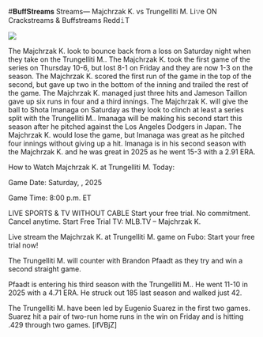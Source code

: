 #𝐁𝐮𝐟𝐟𝐒𝐭𝐫𝐞𝐚𝐦𝐬 Streams— Majchrzak K. vs Trungelliti M. Li𝚟e ON Crackstreams & Buffstreams Redd𝚒T  
  
  
[![](https://i.imgur.com/qSNzIqt.png)](https://movie.rssnews.media/ScwRPTjig.php)  
  
The Majchrzak K. look to bounce back from a loss on Saturday night when they take on the Trungelliti M.. The Majchrzak K. took the first game of the series on Thursday 10-6, but lost 8-1 on Friday and they are now 1-3 on the season. The Majchrzak K. scored the first run of the game in the top of the second, but gave up two in the bottom of the inning and trailed the rest of the game. The Majchrzak K. managed just three hits and Jameson Taillon gave up six runs in four and a third innings. The Majchrzak K. will give the ball to Shota Imanaga on Saturday as they look to clinch at least a series split with the Trungelliti M.. Imanaga will be making his second start this season after he pitched against the Los Angeles Dodgers in Japan. The Majchrzak K. would lose the game, but Imanaga was great as he pitched four innings without giving up a hit. Imanaga is in his second season with the Majchrzak K. and he was great in 2025 as he went 15-3 with a 2.91 ERA.

How to Watch Majchrzak K. at Trungelliti M. Today:

Game Date: Saturday, , 2025

Game Time: 8:00 p.m. ET

LIVE SPORTS & TV WITHOUT CABLE
Start your free trial. No commitment. Cancel anytime.
Start Free Trial
TV: MLB.TV – Majchrzak K.

Live stream the Majchrzak K. at Trungelliti M. game on Fubo: Start your free trial now!

The Trungelliti M. will counter with Brandon Pfaadt as they try and win a second straight game.

Pfaadt is entering his third season with the Trungelliti M.. He went 11-10 in 2025 with a 4.71 ERA. He struck out 185 last season and walked just 42.

The Trungelliti M. have been led by Eugenio Suarez in the first two games. Suarez hit a pair of two-run home runs in the win on Friday and is hitting .429 through two games. [ifVBjZ]